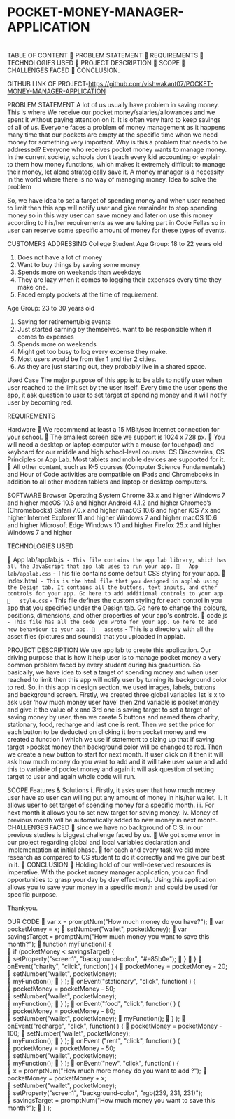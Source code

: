 # POCKET-MONEY-MANAGER-APPLICATION
# 

TABLE OF CONTENT
	PROBLEM STATEMENT
	REQUIREMENTS
	TECHNOLOGIES USED
	PROJECT DESCRIPTION
	SCOPE
	CHALLENGES FACED
	CONCLUSION.

GITHUB LINK OF PROJECT-https://github.com/vishwakant07/POCKET-MONEY-MANAGER-APPLICATION

PROBLEM STATEMENT
A lot of us usually have problem in saving money. This is where We receive our pocket money/salaries/allowances and we spent it without paying attention on it. It is often very hard to keep savings of all of us.
Everyone faces a problem of money management as it happens many time that our pockets are empty at the specific time when we need money for something very important.
Why is this a problem that needs to be addressed?
Everyone who receives pocket money wants to manage money. In the current society, schools don’t teach every kid accounting or explain to them how money functions, which makes it extremely difficult to manage their money, let alone strategically save it. A money manager is a necessity in the world where there is no way of managing money.
Idea to solve the problem

So, we have idea to set a target of spending money and when user reached to limit then this app will notify user and give remainder to stop spending money so in this way user can save money and later on use this money according to his/her requirements as we are taking part in Code Fellas so in user can reserve some specific amount of money for these types of events.

CUSTOMERS ADDRESSING
College Student
Age Group: 18 to 22 years old
1.	Does not have a lot of money
2.	Want to buy things by saving some money
3.	Spends more on weekends than weekdays
4.	They are lazy when it comes to logging their expenses every time they make one.
5.	Faced empty pockets at the time of requirement.

 

Age Group: 23 to 30 years old
1.	Saving for retirement/big events
2.	Just started earning by themselves, want to be responsible when it comes to expenses
3.	Spends more on weekends
4.	Might get too busy to log every expense they make.
5.	Most users would be from tier 1 and tier 2 cities.
6.	As they are just starting out, they probably live in a shared space.


Used Case
The major purpose of this app is to be able to notify user when user reached to the limit set by the user itself. Every time the user opens the app, it ask question to user to set target of spending money and it will notify user by becoming red.


REQUIREMENTS

Hardware
	We recommend at least a 15 MBit/sec Internet connection for your school.
	The smallest screen size we support is 1024 x 728 px.
	You will need a desktop or laptop computer with a mouse (or touchpad) and keyboard for our middle and high school-level courses: CS Discoveries, CS Principles or App Lab. Most tablets and mobile devices are supported for it.
	All other content, such as K-5 courses (Computer Science Fundamentals) and Hour of Code activities are compatible on iPads and Chromebooks in addition to all other modern tablets and laptop or desktop computers.

SOFTWARE
Browser	Operating System
Chrome 33.x and higher	Windows 7 and higher macOS 10.6 and higher Android 4.1.2 and higher Chromeo’s (Chromebooks)
Safari 7.0.x and higher	macOS 10.6 and higher iOS 7.x and higher Internet Explorer 11 and higher	Windows 7 and higher macOS 10.6 and higher Microsoft Edge	Windows 10 and higher
Firefox 25.x and higher	Windows 7 and higher


 
TECHNOLOGIES USED

	App lab/applab.js` - This file contains the app lab library, which has all the JavaScript that app lab uses to run your app.
	App lab/applab.css` - This file contains some default CSS styling for your app.
	index.html` - This is the html file that you designed in applab using the Design tab. It contains all the buttons, text inputs, and other controls for your app. Go here to add additional controls to your app.
	style.css` - This file defines the custom styling for each control in you app that you specified under the Design tab. Go here to change the colours, positions, dimensions, and other properties of your app's controls.
	code.js` - This file has all the code you wrote for your app. Go here to add new behaviour to your app.
	assets` - This is a directory with all the asset files (pictures and sounds) that you uploaded in applab.


PROJECT DESCRIPTION
We use app lab to create this application. Our driving purpose that is how it help user is to manage pocket money a very common problem faced by every student during his graduation.
So basically, we have idea to set a target of spending money and when user reached to limit then this app will notify user by turning its background color to red.
So, in this app in design section, we used images, labels, buttons and background screen. Firstly, we created three global variables 1st is x to ask user ‘how much money user have’ then 2nd variable is pocket money and give it the value of x and 3rd one is saving target to set a target of saving money by user, then we create 5 buttons and named them charity, stationary, food, recharge and last one is rent. Then we set the price for each button to be deducted on clicking it from pocket money and we created a function I which we use if statement to sizing up that if saving target >pocket money then background color will be changed to red.
Then we create a new button to start for next month. If user click on it then it will ask how much money do you want to add and it will take user value and add this to variable of pocket money and again it will ask question of setting target to user and again whole code will run.

 
SCOPE
Features & Solutions
i.	Firstly, it asks user that how much money user have so user can willing put any amount of money in his/her wallet.
ii.	It allows user to set target of spending money for a specific month.
iii.	For next month it allows you to set new target for saving money.
iv.	Money of previous month will be automatically added to new money in next month.
CHALLENGES FACED
	since we have no background of C.S.  in our previous studies is biggest challenge faced by us.
	We got some error in our project regarding global and local variables declaration and implementation at initial phase.
	for each and every task we did more research as compared to CS student to do it correctly and we give our best in it.
	CONCLUSION
	Holding hold of our well-deserved resources is imperative. With the pocket money manager application, you can find opportunities to grasp your day by day effectively. Using this application allows you to save your money in a specific month and could be used for specific purpose.

Thankyou.

OUR CODE
	var x = promptNum("How much money do you have?");
	var pocketMoney = x;
	setNumber("wallet", pocketMoney);
	var savingsTarget = promptNum("How much money you want to save this month?");
	function myFunction() {  
	if (pocketMoney < savingsTarget) {   
	 setProperty("screen1", "background-color", "#e85b0e");
	     }
	 }
	onEvent("charity", "click", function( ) { 
	pocketMoney = pocketMoney - 20;
	setNumber("wallet", pocketMoney);  
	myFunction();
	} );
	onEvent("stationary", "click", function( ) {  
	pocketMoney = pocketMoney - 50;  
	setNumber("wallet", pocketMoney);  
	myFunction();
	} );
	onEvent("food", "click", function( ) {  
	pocketMoney = pocketMoney - 80;  
	setNumber("wallet", pocketMoney); 
	 myFunction();
	} );
	onEvent("recharge", "click", function( ) { 
	pocketMoney = pocketMoney - 100; 
	 setNumber("wallet", pocketMoney);  
	myFunction();
	} );
	onEvent ("rent", "click", function( ) {  
	pocketMoney = pocketMoney - 50;  
	setNumber("wallet", pocketMoney);  
	myFunction();
	} );
	onEvent("new", "click", function( ) {  
	x = promptNum("How much more money do you want to add ?"); 
	 pocketMoney = pocketMoney + x;  
	setNumber("wallet", pocketMoney);  
	setProperty("screen1", "background-color", "rgb(239, 231, 231)");  
	savingsTarget = promptNum("How much money you want to save this month?");
	} );



  



